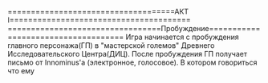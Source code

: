 ====================================АКТ I=======================================
=================================Пробуждение====================================
    Игра начинается с пробуждения главного персонажа(ГП) в "мастерской големов"
Древнего Исследовательского Центра(ДИЦ). После пробуждения ГП получает письмо
от Innominus'а (электронное, голосовое). В котором говориться что ему 
